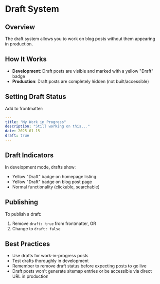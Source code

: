 # Draft System

## Overview

The draft system allows you to work on blog posts without them appearing in production.

## How It Works

- **Development**: Draft posts are visible and marked with a yellow "Draft" badge
- **Production**: Draft posts are completely hidden (not built/accessible)

## Setting Draft Status

Add to frontmatter:

```yaml
---
title: "My Work in Progress"
description: "Still working on this..."
date: 2025-01-15
draft: true
---
```

## Draft Indicators

In development mode, drafts show:
- Yellow "Draft" badge on homepage listing
- Yellow "Draft" badge on blog post page
- Normal functionality (clickable, searchable)

## Publishing

To publish a draft:
1. Remove `draft: true` from frontmatter, OR
2. Change to `draft: false`

## Best Practices

- Use drafts for work-in-progress posts
- Test drafts thoroughly in development
- Remember to remove draft status before expecting posts to go live
- Draft posts won't generate sitemap entries or be accessible via direct URL in production